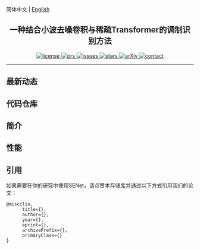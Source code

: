 简体中文 | [English](README.md)


<h2 align="center">一种结合小波去噪卷积与稀疏Transformer的调制识别方法</h2>
<p align="center">
    <a href="https://github.com/FanglinLiu1/SENet/blob/main/LICENSE">
        <img alt="license" src="https://img.shields.io/github/license/FanglinLiu1/SENet">
    </a>
    <a href="https://github.com/FanglinLiu1/SENet/pulls">
        <img alt="prs" src="https://img.shields.io/github/issues-pr/FanglinLiu1/SENet">
    </a>
    <a href="https://github.com/FanglinLiu1/SENet/issues">
        <img alt="issues" src="https://img.shields.io/github/issues/FanglinLiu1/SENet?color=pink">
    </a>
    <a href="https://github.com/FanglinLiu1/SENet">
        <img alt="stars" src="https://img.shields.io/github/stars/FanglinLiu1/SENet">
    </a>
    <a href="https://arxiv.org/abs/None">
        <img alt="arXiv" src="https://img.shields.io/badge/arXiv-None-red">
    </a>
    <a href="mailto:2301702513@qq.com">
        <img alt="contact" src="https://img.shields.io/badge/Contact-email-yellow">
    </a>
</p>

---


## 最新动态


## 代码仓库


## 简介


## 性能


## 引用
如果需要在你的研究中使用SENet，请点赞本存储库并通过以下方式引用我们的论文：
```
@misc{liu,
      title={},
      author={},
      year={},
      eprint={},
      archivePrefix={},
      primaryClass={}
}
```
